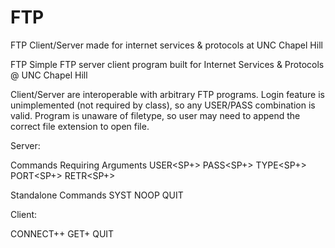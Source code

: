 # FTP
FTP Client/Server made for internet services &amp; protocols at UNC Chapel Hill 

FTP
Simple FTP server client program built for Internet Services & Protocols @ UNC Chapel Hill

Client/Server are interoperable with arbitrary FTP programs. Login feature is unimplemented (not required by class), so any USER/PASS combination is valid. Program is unaware of filetype, so user may need to append the correct file extension to open file.

Server:

  Commands Requiring Arguments
  USER<SP+><username><CRLF>
  PASS<SP+><password><CRLF>
  TYPE<SP+><type-code><CRLF>
  PORT<SP+><host-port><CRLF>
  RETR<SP+><pathname><CRLF>

  Standalone Commands
  SYST<CRLF>
  NOOP<CRLF>
  QUIT<CRLF>

Client:

  CONNECT<SP>+<server-host><SP>+<server-port><EOL>
  GET<SP>+<pathname><EOL>
  QUIT<EOL>
